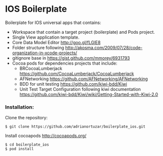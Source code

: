 IOS Boilerplate
===============

Boilerplate for IOS universal apps that contains:

- Workspace that contain a target project (boilerplate) and Pods project.
- Single View application template.
- Core Data Model Editor http://goo.gl/fLGlE8
- Folder structure following http://akosma.com/2009/07/28/code-organization-in-xcode-projects/
- gitignore base in https://gist.github.com/mmorey/6931793
- Cocoa pods for dependencies projects that include:
  - BRCocoaLumberjack https://github.com/CocoaLumberjack/CocoaLumberjack
  - AFNetworking https://github.com/AFNetworking/AFNetworking
  - BDD for unit testing https://github.com/kiwi-bdd/Kiwi
  - Unit Test Target Configuration following kiwi documentation https://github.com/kiwi-bdd/Kiwi/wiki/Getting-Started-with-Kiwi-2.0

### Installation:

Clone the repository:

    $ git clone https://github.com/adrianortuzar/boilerplate_ios.git

Install cocoapods http://cocoapods.org/

    $ cd boilerplate_ios
    $ pod install
